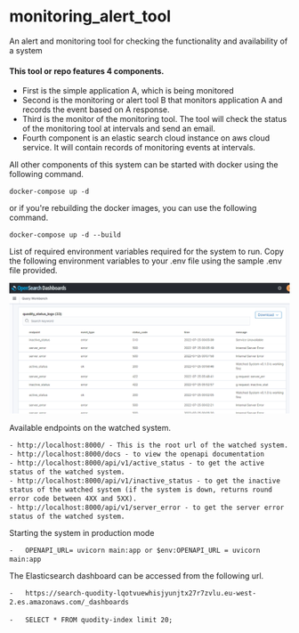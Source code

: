 # monitoring_alert_tool
An alert and monitoring tool for checking the functionality and availability of a system

#### This tool or repo features 4 components.
- First is the simple application A, which is being monitored
- Second is the monitoring or alert tool B that monitors application A and records the event based on A response.
- Third is the monitor of the monitoring tool. The tool will check the status of the monitoring tool at intervals and send an email. 
- Fourth component is an elastic search cloud instance on aws cloud service. It will contain records of monitoring events at intervals.

All other components of this system can be started with docker using the following command.

    docker-compose up -d

or if you're rebuilding the docker images, you can use the following command.

    docker-compose up -d --build

List of required environment variables required for the system to run. Copy the following environment variables to your .env file using the sample .env file provided.

![Elastic search dashboard](https://github.com/olubiyiontheweb/monitoring_alert_tool/blob/master/aws%20opensearch%20dashboard.png)

Available endpoints on the watched system.

    - http://localhost:8000/ - This is the root url of the watched system.
    - http://localhost:8000/docs - to view the openapi documentation
    - http://localhost:8000/api/v1/active_status - to get the active status of the watched system.
    - http://localhost:8000/api/v1/inactive_status - to get the inactive status of the watched system (if the system is down, returns round error code between 4XX and 5XX).
    - http://localhost:8000/api/v1/server_error - to get the server error status of the watched system.

Starting the system in production mode

    -   OPENAPI_URL= uvicorn main:app or $env:OPENAPI_URL = uvicorn main:app

The Elasticsearch dashboard can be accessed from the following url.

    -   https://search-quodity-lqotvuewhisjyunjtx27r7zvlu.eu-west-2.es.amazonaws.com/_dashboards

    -   SELECT * FROM quodity-index limit 20;
